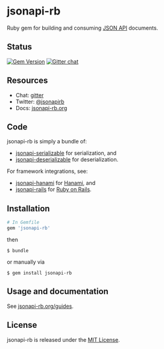 # jsonapi-rb
Ruby gem for building and consuming [JSON API](http://jsonapi.org) documents.

## Status

[![Gem Version](https://badge.fury.io/rb/jsonapi-rb.svg)](https://badge.fury.io/rb/jsonapi-rb)
[![Gitter chat](https://badges.gitter.im/gitterHQ/gitter.png)](https://gitter.im/jsonapi-rb/Lobby)

## Resources

* Chat: [gitter](http://gitter.im/jsonapi-rb)
* Twitter: [@jsonapirb](http://twitter.com/jsonapirb)
* Docs: [jsonapi-rb.org](http://jsonapi-rb.org)

## Code

jsonapi-rb is simply a bundle of:
* [jsonapi-serializable](https://github.com/jsonapi-rb/jsonapi-serializable) for serialization, and
* [jsonapi-deserializable](https://github.com/jsonapi-rb/jsonapi-deserializable) for deserialization.

For framework integrations, see:
* [jsonapi-hanami](https://github.com/jsonapi-rb/jsonapi-hanami) for [Hanami](http://hanamirb.org), and
* [jsonapi-rails](https://github.com/jsonapi-rb/jsonapi-rails) for [Ruby on Rails](http://rubyonrails.org).


## Installation
```ruby
# In Gemfile
gem 'jsonapi-rb'
```
then
```
$ bundle
```
or manually via
```
$ gem install jsonapi-rb
```


## Usage and documentation

See [jsonapi-rb.org/guides](http://jsonapi-rb.org/guides).

## License

jsonapi-rb is released under the [MIT License](http://www.opensource.org/licenses/MIT).
